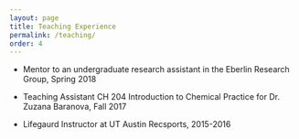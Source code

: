 ```yaml
---
layout: page
title: Teaching Experience
permalink: /teaching/
order: 4
---
```


* Mentor to an undergraduate research assistant in the Eberlin Research Group, Spring 2018<br />

* Teaching Assistant CH 204 Introduction to Chemical Practice for Dr. Zuzana Baranova, Fall 2017<br />

* Lifegaurd Instructor at UT Austin Recsports, 2015-2016
